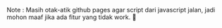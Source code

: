Note : Masih otak-atik github pages agar script dari javascript jalan, jadi mohon maaf jika ada fitur yang tidak work. 🙏
